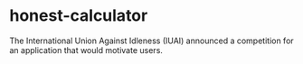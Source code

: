 # honest-calculator
The International Union Against Idleness (IUAI) announced a competition for an application that would motivate users.
